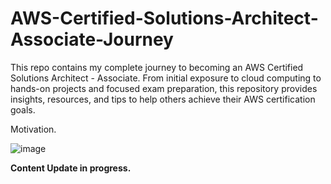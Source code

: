 # AWS-Certified-Solutions-Architect-Associate-Journey
This repo contains my complete journey to becoming an AWS Certified Solutions Architect - Associate. From initial exposure to cloud computing to hands-on projects and focused exam preparation, this repository provides insights, resources, and tips to help others achieve their AWS certification goals.

Motivation.

![image](https://github.com/user-attachments/assets/03d47565-e42d-4906-a801-384392a04e57)

**Content Update in progress.**
